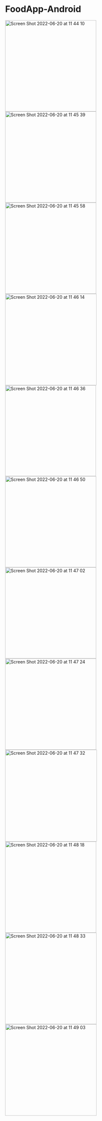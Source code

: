 # FoodApp-Android


<img width="294" alt="Screen Shot 2022-06-20 at 11 44 10" src="https://user-images.githubusercontent.com/54614140/175342342-531526e8-5157-4992-841b-fb632400ea90.png"><img width="294" alt="Screen Shot 2022-06-20 at 11 45 39" src="https://user-images.githubusercontent.com/54614140/175342372-82898f19-5f57-4960-9415-565d6d8841a2.png">
<img width="294" alt="Screen Shot 2022-06-20 at 11 45 58" src="https://user-images.githubusercontent.com/54614140/175342386-6a6fc97e-100e-43d1-851a-25ed45a5e387.png">
<img width="295" alt="Screen Shot 2022-06-20 at 11 46 14" src="https://user-images.githubusercontent.com/54614140/175342387-f5a97624-011b-41b7-8a56-6a987a7042c4.png">
<img width="293" alt="Screen Shot 2022-06-20 at 11 46 36" src="https://user-images.githubusercontent.com/54614140/175342390-8a2ae743-2aad-4cd8-b2a5-18c04de61f59.png">
<img width="294" alt="Screen Shot 2022-06-20 at 11 46 50" src="https://user-images.githubusercontent.com/54614140/175342394-9ef61eed-80cc-40d7-bae9-4cb94b6dfb5f.png">
<img width="294" alt="Screen Shot 2022-06-20 at 11 47 02" src="https://user-images.githubusercontent.com/54614140/175342397-48169c8f-4d9f-4d48-9a97-052b144ce161.png">
<img width="294" alt="Screen Shot 2022-06-20 at 11 47 24" src="https://user-images.githubusercontent.com/54614140/175342401-2ac52645-612c-4a19-8ae6-f3d90cffc483.png">
<img width="296" alt="Screen Shot 2022-06-20 at 11 47 32" src="https://user-images.githubusercontent.com/54614140/175342405-1d641065-43e0-49f9-b454-f667a404ca8a.png">
<img width="294" alt="Screen Shot 2022-06-20 at 11 48 18" src="https://user-images.githubusercontent.com/54614140/175342409-3e869568-504e-42cf-a716-340a15369dad.png">
<img width="295" alt="Screen Shot 2022-06-20 at 11 48 33" src="https://user-images.githubusercontent.com/54614140/175342417-9b3806d3-2c25-4182-a05c-738e0c34f2f4.png">
<img width="295" alt="Screen Shot 2022-06-20 at 11 49 03" src="https://user-images.githubusercontent.com/54614140/175342423-84a09c3a-41fc-40a9-b53d-dbb26bdf0b66.png">
